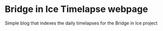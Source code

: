 # Bridge in Ice Timelapse webpage

Simple blog that indexes the daily timelapses for the Bridge in Ice project
